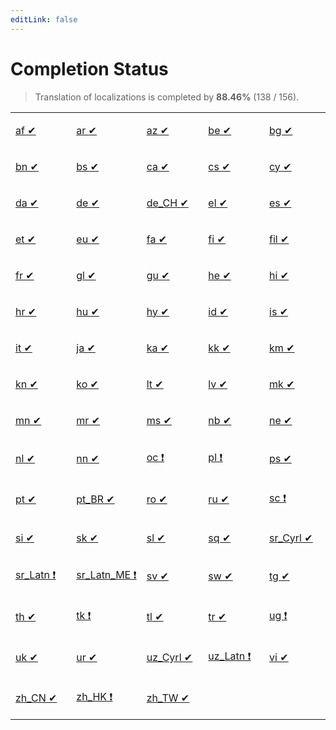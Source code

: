 ```yaml
---
editLink: false
---
```


# Completion Status

> Translation of localizations is completed by **88.46%** (138 / 156).

<table width="100%">
<tr><td width="20%">

[af&nbsp;✔](statuses/af.md)

</td><td width="20%">

[ar&nbsp;✔](statuses/ar.md)

</td><td width="20%">

[az&nbsp;✔](statuses/az.md)

</td><td width="20%">

[be&nbsp;✔](statuses/be.md)

</td><td width="20%">

[bg&nbsp;✔](statuses/bg.md)

</td></tr>
<tr><td width="20%">

[bn&nbsp;✔](statuses/bn.md)

</td><td width="20%">

[bs&nbsp;✔](statuses/bs.md)

</td><td width="20%">

[ca&nbsp;✔](statuses/ca.md)

</td><td width="20%">

[cs&nbsp;✔](statuses/cs.md)

</td><td width="20%">

[cy&nbsp;✔](statuses/cy.md)

</td></tr>
<tr><td width="20%">

[da&nbsp;✔](statuses/da.md)

</td><td width="20%">

[de&nbsp;✔](statuses/de.md)

</td><td width="20%">

[de_CH&nbsp;✔](statuses/de_CH.md)

</td><td width="20%">

[el&nbsp;✔](statuses/el.md)

</td><td width="20%">

[es&nbsp;✔](statuses/es.md)

</td></tr>
<tr><td width="20%">

[et&nbsp;✔](statuses/et.md)

</td><td width="20%">

[eu&nbsp;✔](statuses/eu.md)

</td><td width="20%">

[fa&nbsp;✔](statuses/fa.md)

</td><td width="20%">

[fi&nbsp;✔](statuses/fi.md)

</td><td width="20%">

[fil&nbsp;✔](statuses/fil.md)

</td></tr>
<tr><td width="20%">

[fr&nbsp;✔](statuses/fr.md)

</td><td width="20%">

[gl&nbsp;✔](statuses/gl.md)

</td><td width="20%">

[gu&nbsp;✔](statuses/gu.md)

</td><td width="20%">

[he&nbsp;✔](statuses/he.md)

</td><td width="20%">

[hi&nbsp;✔](statuses/hi.md)

</td></tr>
<tr><td width="20%">

[hr&nbsp;✔](statuses/hr.md)

</td><td width="20%">

[hu&nbsp;✔](statuses/hu.md)

</td><td width="20%">

[hy&nbsp;✔](statuses/hy.md)

</td><td width="20%">

[id&nbsp;✔](statuses/id.md)

</td><td width="20%">

[is&nbsp;✔](statuses/is.md)

</td></tr>
<tr><td width="20%">

[it&nbsp;✔](statuses/it.md)

</td><td width="20%">

[ja&nbsp;✔](statuses/ja.md)

</td><td width="20%">

[ka&nbsp;✔](statuses/ka.md)

</td><td width="20%">

[kk&nbsp;✔](statuses/kk.md)

</td><td width="20%">

[km&nbsp;✔](statuses/km.md)

</td></tr>
<tr><td width="20%">

[kn&nbsp;✔](statuses/kn.md)

</td><td width="20%">

[ko&nbsp;✔](statuses/ko.md)

</td><td width="20%">

[lt&nbsp;✔](statuses/lt.md)

</td><td width="20%">

[lv&nbsp;✔](statuses/lv.md)

</td><td width="20%">

[mk&nbsp;✔](statuses/mk.md)

</td></tr>
<tr><td width="20%">

[mn&nbsp;✔](statuses/mn.md)

</td><td width="20%">

[mr&nbsp;✔](statuses/mr.md)

</td><td width="20%">

[ms&nbsp;✔](statuses/ms.md)

</td><td width="20%">

[nb&nbsp;✔](statuses/nb.md)

</td><td width="20%">

[ne&nbsp;✔](statuses/ne.md)

</td></tr>
<tr><td width="20%">

[nl&nbsp;✔](statuses/nl.md)

</td><td width="20%">

[nn&nbsp;✔](statuses/nn.md)

</td><td width="20%">

[oc&nbsp;❗](statuses/oc.md)

</td><td width="20%">

[pl&nbsp;❗](statuses/pl.md)

</td><td width="20%">

[ps&nbsp;✔](statuses/ps.md)

</td></tr>
<tr><td width="20%">

[pt&nbsp;✔](statuses/pt.md)

</td><td width="20%">

[pt_BR&nbsp;✔](statuses/pt_BR.md)

</td><td width="20%">

[ro&nbsp;✔](statuses/ro.md)

</td><td width="20%">

[ru&nbsp;✔](statuses/ru.md)

</td><td width="20%">

[sc&nbsp;❗](statuses/sc.md)

</td></tr>
<tr><td width="20%">

[si&nbsp;✔](statuses/si.md)

</td><td width="20%">

[sk&nbsp;✔](statuses/sk.md)

</td><td width="20%">

[sl&nbsp;✔](statuses/sl.md)

</td><td width="20%">

[sq&nbsp;✔](statuses/sq.md)

</td><td width="20%">

[sr_Cyrl&nbsp;✔](statuses/sr_Cyrl.md)

</td></tr>
<tr><td width="20%">

[sr_Latn&nbsp;❗](statuses/sr_Latn.md)

</td><td width="20%">

[sr_Latn_ME&nbsp;❗](statuses/sr_Latn_ME.md)

</td><td width="20%">

[sv&nbsp;✔](statuses/sv.md)

</td><td width="20%">

[sw&nbsp;✔](statuses/sw.md)

</td><td width="20%">

[tg&nbsp;✔](statuses/tg.md)

</td></tr>
<tr><td width="20%">

[th&nbsp;✔](statuses/th.md)

</td><td width="20%">

[tk&nbsp;❗](statuses/tk.md)

</td><td width="20%">

[tl&nbsp;✔](statuses/tl.md)

</td><td width="20%">

[tr&nbsp;✔](statuses/tr.md)

</td><td width="20%">

[ug&nbsp;❗](statuses/ug.md)

</td></tr>
<tr><td width="20%">

[uk&nbsp;✔](statuses/uk.md)

</td><td width="20%">

[ur&nbsp;✔](statuses/ur.md)

</td><td width="20%">

[uz_Cyrl&nbsp;✔](statuses/uz_Cyrl.md)

</td><td width="20%">

[uz_Latn&nbsp;❗](statuses/uz_Latn.md)

</td><td width="20%">

[vi&nbsp;✔](statuses/vi.md)

</td></tr>
<tr><td width="20%">

[zh_CN&nbsp;✔](statuses/zh_CN.md)

</td><td width="20%">

[zh_HK&nbsp;❗](statuses/zh_HK.md)

</td><td width="20%">

[zh_TW&nbsp;✔](statuses/zh_TW.md)

</td></tr>
</table>
